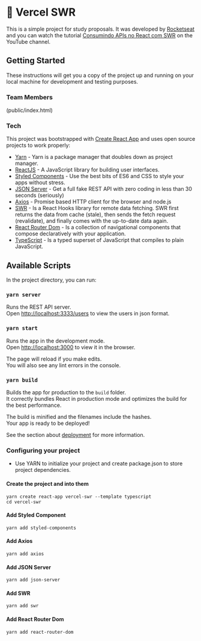 # :page_with_curl: Vercel SWR

This is a simple project for study proposals. It was developed by [Rocketseat](https://rocketseat.com.br) and you can watch the tutorial [Consumindo APIs no React com SWR](https://www.youtube.com/watch?v=Pbs1VIwPoRA&feature=em-uploademail) on the YouTube channel.

## Getting Started

These instructions will get you a copy of the project up and running on your local machine for development and testing purposes.

### Team Members
(public/index.html)

### Tech

This project was bootstrapped with [Create React App](https://github.com/facebook/create-react-app) and uses open source projects to work properly:

- [Yarn] - Yarn is a package manager that doubles down as project manager.
- [ReactJS] - A JavaScript library for building user interfaces.
- [Styled Components] - Use the best bits of ES6 and CSS to style your apps without stress.
- [JSON Server] - Get a full fake REST API with zero coding in less than 30 seconds (seriously)
- [Axios] - Promise based HTTP client for the browser and node.js
- [SWR] - Is a React Hooks library for remote data fetching. SWR first returns the data from cache (stale), then sends the fetch request (revalidate), and finally comes with the up-to-date data again.
- [React Router Dom] - Is a collection of navigational components that compose declaratively with your application.
- [TypeScript] - Is a typed superset of JavaScript that compiles to plain JavaScript.

## Available Scripts

In the project directory, you can run:

### `yarn server`

Runs the REST API server. <br />
Open [http://localhost:3333/users](http://localhost:3333/users) to view the users in json format.

### `yarn start`

Runs the app in the development mode.<br />
Open [http://localhost:3000](http://localhost:3000) to view it in the browser.

The page will reload if you make edits.<br />
You will also see any lint errors in the console.

### `yarn build`

Builds the app for production to the `build` folder.<br />
It correctly bundles React in production mode and optimizes the build for the best performance.

The build is minified and the filenames include the hashes.<br />
Your app is ready to be deployed!

See the section about [deployment](https://facebook.github.io/create-react-app/docs/deployment) for more information.

### Configuring your project

- Use YARN to initialize your project and create package.json to store project dependencies.

#### Create the project and into them

```
yarn create react-app vercel-swr --template typescript
cd vercel-swr
```

#### Add Styled Component

```
yarn add styled-components
```

#### Add Axios

```
yarn add axios
```

#### Add JSON Server

```
yarn add json-server
```

#### Add SWR

```
yarn add swr
```

#### Add React Router Dom

```
yarn add react-router-dom
```

[yarn]: https://yarnpkg.com
[reactjs]: https://reactjs.org
[styled components]: https://github.com/typicode/json-server
[json server]: https://github.com/typicode/json-server
[axios]: https://github.com/axios/axios
[swr]: https://github.com/vercel/swr
[react router dom]: https://reactrouter.com
[typescript]: https://www.typescriptlang.org
